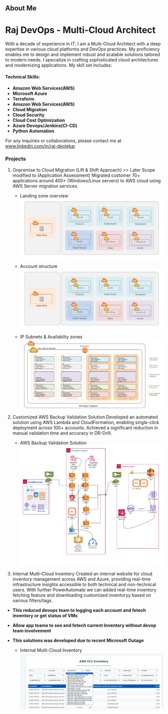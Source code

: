 
## About Me
# Raj DevOps - Multi-Cloud Architect

With a decade of experience in IT, I am a Multi-Cloud Architect with a deep expertise in various cloud platforms and DevOps practices. My proficiency enables me to design and implement robust and scalable solutions tailored to modern needs. I specialize in crafting sophisticated cloud architectures and modernizing applications. My skill set includes:

#### Technical Skills:
 - **Amazon Web Services(AWS)**
 - **Microsoft Azure**
 - **Terraform**
 - **Amazon Web Services(AWS)**
 - **Cloud Migration**
 - **Cloud Security**
 - **Cloud Cost Optimization**
 - **Azure Devops/Jenkins(CI-CD)**
 - **Python Automation**

For any inquiries or collaborations, please contact me at www.linkedin.com/in/raj-deolekar

### Projects

1. Onpremise to Cloud Migration (Lift & Shift Approach) >> Later Scope modified to (Application Assessment)
  Migrated customer 70+ applications around 400+ (Windows/Linux servers) to AWS cloud using AWS Server migration services.

    - Landing zone overview
      ![Landing zone overview](projects/cloud-migration/image.png)
  
    - Account structure
      ![Account structure](projects/cloud-migration/organizations-units.jpeg)
  
    - IP Subnets & Availablity zones
      ![IP Subnets & Availablity zones](projects/cloud-migration/ip-subnetting.jpeg) 
       

2. Customized AWS Backup Validation Solution
  Developed an automated solution using AWS Lambda and CloudFormation, enabling single-click deployment across 100+ accounts. Achieved a significant reduction in manual validation time and accuracy in DR-Drill.

    - AWS Backup Validation Solution
      ![AWS Backup Validation Solution](projects/cloud-migration/backup-validation.png)
          

2. Internal Mutli-Cloud Inventory
  Created an internal website for cloud inventory management across AWS and Azure, providing real-time infrastructure insights accessible to both technical and non-technical users.
  With further PowerAutomate we can added real-time inventory fetching feature and downloading customized inventoryy based on various filters/tags.

  - **This reduced devops team to logging each account and fetech inventory or get status of VMs**
  - **Allow app teams to see and fetech current Inventory without devop team involvement**
  - **This solutions was developed due to recent Microsoft Outage**

    - Internal Mutli-Cloud Inventory
      ![Internal Mutli-Cloud Inventory](projects/cloud-migration/cloud-inventory.png)
  
 
